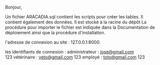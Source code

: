 Bonjour,

Un fichier ARACADIA.sql contient les scripts pour créer les tables. Il contient également des données. 
Il est stocké à la racine du dépôt
La procédure pour importer le fichier est indiquée dans la Documentation de déploiement ainsi que la procédure d'installation.

l'adresse de connexion au site : 127.0.0.1:8000.

les identifiants de connexion :
  administrateur : jose@gmail.com  
                   123
  vétérinaire : veto@gmail.com
                123
  employé     : toto@gmail.com
                123
